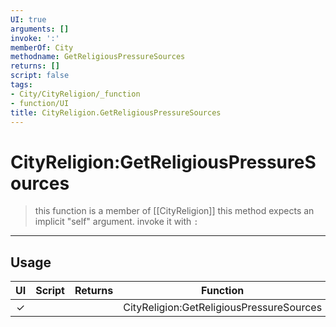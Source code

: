 ```yaml
---
UI: true
arguments: []
invoke: ':'
memberOf: City
methodname: GetReligiousPressureSources
returns: []
script: false
tags:
- City/CityReligion/_function
- function/UI
title: CityReligion.GetReligiousPressureSources
---
```

# CityReligion:GetReligiousPressureSources
> this function is a member of [[CityReligion]]
> this method expects an implicit "self" argument. invoke it with `:`
-----
## Usage
|  UI | Script | Returns | Function | Arguments |
|:---:|:------:|-------:|:--------:|:---------|
|✓| ||CityReligion:GetReligiousPressureSources||
